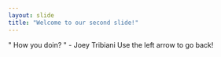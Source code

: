 ```yaml
---
layout: slide
title: "Welcome to our second slide!"
---
```

" How you doin? " - Joey Tribiani
Use the left arrow to go back!
